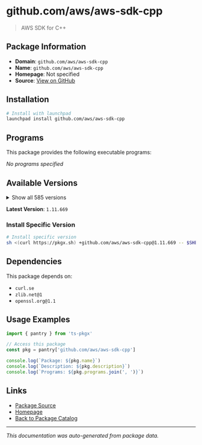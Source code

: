 # github.com/aws/aws-sdk-cpp

> AWS SDK for C++

## Package Information

- **Domain**: `github.com/aws/aws-sdk-cpp`
- **Name**: `github.com/aws/aws-sdk-cpp`
- **Homepage**: Not specified
- **Source**: [View on GitHub](https://github.com/pkgxdev/pantry/tree/main/projects/github.com/aws/aws-sdk-cpp/package.yml)

## Installation

```bash
# Install with launchpad
launchpad install github.com/aws/aws-sdk-cpp
```

## Programs

This package provides the following executable programs:

*No programs specified*

## Available Versions

<details>
<summary>Show all 585 versions</summary>

- `1.11.669`, `1.11.668`, `1.11.667`, `1.11.666`, `1.11.665`
- `1.11.664`, `1.11.663`, `1.11.662`, `1.11.661`, `1.11.660`
- `1.11.659`, `1.11.658`, `1.11.657`, `1.11.656`, `1.11.655`
- `1.11.654`, `1.11.653`, `1.11.652`, `1.11.651`, `1.11.650`
- `1.11.649`, `1.11.648`, `1.11.647`, `1.11.646`, `1.11.645`
- `1.11.644`, `1.11.643`, `1.11.642`, `1.11.641`, `1.11.640`
- `1.11.639`, `1.11.638`, `1.11.637`, `1.11.636`, `1.11.635`
- `1.11.634`, `1.11.633`, `1.11.632`, `1.11.631`, `1.11.630`
- `1.11.629`, `1.11.628`, `1.11.627`, `1.11.626`, `1.11.625`
- `1.11.624`, `1.11.623`, `1.11.622`, `1.11.621`, `1.11.620`
- `1.11.619`, `1.11.618`, `1.11.617`, `1.11.616`, `1.11.615`
- `1.11.614`, `1.11.613`, `1.11.612`, `1.11.611`, `1.11.610`
- `1.11.609`, `1.11.608`, `1.11.607`, `1.11.606`, `1.11.605`
- `1.11.604`, `1.11.603`, `1.11.602`, `1.11.601`, `1.11.600`
- `1.11.599`, `1.11.598`, `1.11.597`, `1.11.596`, `1.11.595`
- `1.11.594`, `1.11.593`, `1.11.592`, `1.11.591`, `1.11.590`
- `1.11.589`, `1.11.588`, `1.11.587`, `1.11.586`, `1.11.585`
- `1.11.584`, `1.11.583`, `1.11.582`, `1.11.581`, `1.11.580`
- `1.11.579`, `1.11.578`, `1.11.577`, `1.11.576`, `1.11.575`
- `1.11.574`, `1.11.573`, `1.11.572`, `1.11.571`, `1.11.570`
- `1.11.569`, `1.11.568`, `1.11.567`, `1.11.566`, `1.11.565`
- `1.11.564`, `1.11.563`, `1.11.562`, `1.11.561`, `1.11.560`
- `1.11.559`, `1.11.558`, `1.11.557`, `1.11.556`, `1.11.555`
- `1.11.554`, `1.11.553`, `1.11.552`, `1.11.551`, `1.11.550`
- `1.11.549`, `1.11.548`, `1.11.547`, `1.11.546`, `1.11.545`
- `1.11.544`, `1.11.543`, `1.11.542`, `1.11.541`, `1.11.540`
- `1.11.539`, `1.11.538`, `1.11.537`, `1.11.536`, `1.11.535`
- `1.11.534`, `1.11.533`, `1.11.532`, `1.11.531`, `1.11.530`
- `1.11.529`, `1.11.528`, `1.11.527`, `1.11.526`, `1.11.525`
- `1.11.524`, `1.11.523`, `1.11.522`, `1.11.521`, `1.11.520`
- `1.11.519`, `1.11.518`, `1.11.517`, `1.11.516`, `1.11.515`
- `1.11.514`, `1.11.513`, `1.11.512`, `1.11.511`, `1.11.510`
- `1.11.509`, `1.11.508`, `1.11.507`, `1.11.506`, `1.11.505`
- `1.11.504`, `1.11.503`, `1.11.502`, `1.11.501`, `1.11.500`
- `1.11.499`, `1.11.498`, `1.11.497`, `1.11.496`, `1.11.495`
- `1.11.494`, `1.11.493`, `1.11.492`, `1.11.491`, `1.11.490`
- `1.11.489`, `1.11.488`, `1.11.487`, `1.11.486`, `1.11.485`
- `1.11.484`, `1.11.483`, `1.11.482`, `1.11.481`, `1.11.480`
- `1.11.479`, `1.11.478`, `1.11.477`, `1.11.476`, `1.11.475`
- `1.11.474`, `1.11.473`, `1.11.472`, `1.11.471`, `1.11.470`
- `1.11.469`, `1.11.468`, `1.11.467`, `1.11.466`, `1.11.465`
- `1.11.464`, `1.11.463`, `1.11.462`, `1.11.461`, `1.11.460`
- `1.11.459`, `1.11.458`, `1.11.457`, `1.11.456`, `1.11.455`
- `1.11.454`, `1.11.453`, `1.11.452`, `1.11.451`, `1.11.450`
- `1.11.449`, `1.11.448`, `1.11.447`, `1.11.446`, `1.11.445`
- `1.11.444`, `1.11.443`, `1.11.442`, `1.11.441`, `1.11.440`
- `1.11.439`, `1.11.438`, `1.11.437`, `1.11.436`, `1.11.435`
- `1.11.434`, `1.11.433`, `1.11.432`, `1.11.431`, `1.11.430`
- `1.11.429`, `1.11.428`, `1.11.427`, `1.11.426`, `1.11.425`
- `1.11.424`, `1.11.423`, `1.11.422`, `1.11.421`, `1.11.420`
- `1.11.419`, `1.11.418`, `1.11.417`, `1.11.416`, `1.11.415`
- `1.11.414`, `1.11.413`, `1.11.412`, `1.11.411`, `1.11.410`
- `1.11.409`, `1.11.408`, `1.11.407`, `1.11.406`, `1.11.405`
- `1.11.404`, `1.11.403`, `1.11.402`, `1.11.401`, `1.11.400`
- `1.11.399`, `1.11.398`, `1.11.397`, `1.11.396`, `1.11.395`
- `1.11.394`, `1.11.393`, `1.11.392`, `1.11.391`, `1.11.390`
- `1.11.389`, `1.11.388`, `1.11.387`, `1.11.386`, `1.11.385`
- `1.11.384`, `1.11.383`, `1.11.382`, `1.11.381`, `1.11.380`
- `1.11.379`, `1.11.378`, `1.11.377`, `1.11.376`, `1.11.375`
- `1.11.374`, `1.11.373`, `1.11.372`, `1.11.371`, `1.11.370`
- `1.11.369`, `1.11.368`, `1.11.367`, `1.11.366`, `1.11.365`
- `1.11.364`, `1.11.363`, `1.11.362`, `1.11.361`, `1.11.360`
- `1.11.359`, `1.11.358`, `1.11.357`, `1.11.356`, `1.11.355`
- `1.11.354`, `1.11.353`, `1.11.352`, `1.11.351`, `1.11.350`
- `1.11.349`, `1.11.348`, `1.11.347`, `1.11.346`, `1.11.345`
- `1.11.344`, `1.11.343`, `1.11.342`, `1.11.341`, `1.11.340`
- `1.11.339`, `1.11.338`, `1.11.337`, `1.11.336`, `1.11.335`
- `1.11.334`, `1.11.333`, `1.11.332`, `1.11.331`, `1.11.330`
- `1.11.329`, `1.11.328`, `1.11.327`, `1.11.326`, `1.11.325`
- `1.11.324`, `1.11.323`, `1.11.322`, `1.11.321`, `1.11.320`
- `1.11.319`, `1.11.318`, `1.11.317`, `1.11.316`, `1.11.315`
- `1.11.314`, `1.11.313`, `1.11.312`, `1.11.311`, `1.11.310`
- `1.11.309`, `1.11.308`, `1.11.307`, `1.11.306`, `1.11.305`
- `1.11.304`, `1.11.303`, `1.11.302`, `1.11.301`, `1.11.300`
- `1.11.299`, `1.11.298`, `1.11.297`, `1.11.296`, `1.11.295`
- `1.11.294`, `1.11.293`, `1.11.292`, `1.11.291`, `1.11.290`
- `1.11.289`, `1.11.288`, `1.11.287`, `1.11.286`, `1.11.285`
- `1.11.284`, `1.11.283`, `1.11.282`, `1.11.281`, `1.11.280`
- `1.11.279`, `1.11.278`, `1.11.277`, `1.11.276`, `1.11.275`
- `1.11.274`, `1.11.273`, `1.11.272`, `1.11.271`, `1.11.270`
- `1.11.269`, `1.11.268`, `1.11.267`, `1.11.266`, `1.11.265`
- `1.11.264`, `1.11.263`, `1.11.262`, `1.11.261`, `1.11.260`
- `1.11.259`, `1.11.258`, `1.11.257`, `1.11.256`, `1.11.255`
- `1.11.254`, `1.11.253`, `1.11.252`, `1.11.251`, `1.11.250`
- `1.11.249`, `1.11.248`, `1.11.247`, `1.11.246`, `1.11.245`
- `1.11.244`, `1.11.243`, `1.11.242`, `1.11.241`, `1.11.240`
- `1.11.239`, `1.11.238`, `1.11.237`, `1.11.236`, `1.11.235`
- `1.11.234`, `1.11.233`, `1.11.232`, `1.11.231`, `1.11.230`
- `1.11.229`, `1.11.228`, `1.11.227`, `1.11.226`, `1.11.225`
- `1.11.224`, `1.11.223`, `1.11.222`, `1.11.221`, `1.11.220`
- `1.11.219`, `1.11.218`, `1.11.217`, `1.11.216`, `1.11.215`
- `1.11.214`, `1.11.213`, `1.11.212`, `1.11.211`, `1.11.210`
- `1.11.209`, `1.11.208`, `1.11.207`, `1.11.206`, `1.11.205`
- `1.11.204`, `1.11.203`, `1.11.202`, `1.11.201`, `1.11.200`
- `1.11.199`, `1.11.198`, `1.11.197`, `1.11.196`, `1.11.195`
- `1.11.194`, `1.11.193`, `1.11.192`, `1.11.191`, `1.11.190`
- `1.11.189`, `1.11.188`, `1.11.187`, `1.11.186`, `1.11.183`
- `1.11.182`, `1.11.181`, `1.11.180`, `1.11.179`, `1.11.178`
- `1.11.177`, `1.11.176`, `1.11.175`, `1.11.174`, `1.11.173`
- `1.11.172`, `1.11.171`, `1.11.170`, `1.11.169`, `1.11.168`
- `1.11.167`, `1.11.166`, `1.11.165`, `1.11.164`, `1.11.163`
- `1.11.162`, `1.11.161`, `1.11.160`, `1.11.159`, `1.11.158`
- `1.11.157`, `1.11.156`, `1.11.155`, `1.11.154`, `1.11.153`
- `1.11.152`, `1.11.151`, `1.11.150`, `1.11.149`, `1.11.148`
- `1.11.147`, `1.11.146`, `1.11.145`, `1.11.144`, `1.11.143`
- `1.11.142`, `1.11.141`, `1.11.140`, `1.11.139`, `1.11.138`
- `1.11.137`, `1.11.136`, `1.11.135`, `1.11.134`, `1.11.133`
- `1.11.132`, `1.11.131`, `1.11.130`, `1.11.129`, `1.11.128`
- `1.11.127`, `1.11.126`, `1.11.125`, `1.11.124`, `1.11.123`
- `1.11.122`, `1.11.121`, `1.11.120`, `1.11.119`, `1.11.118`
- `1.11.117`, `1.11.116`, `1.11.115`, `1.11.114`, `1.11.113`
- `1.11.112`, `1.11.111`, `1.11.110`, `1.11.109`, `1.11.108`
- `1.11.107`, `1.11.106`, `1.11.105`, `1.11.104`, `1.11.103`
- `1.11.102`, `1.11.101`, `1.11.100`, `1.11.99`, `1.11.98`
- `1.11.97`, `1.11.96`, `1.11.95`, `1.11.94`, `1.11.93`
- `1.11.92`, `1.11.91`, `1.11.90`, `1.11.89`, `1.11.88`
- `1.11.87`, `1.11.86`, `1.11.85`, `1.11.84`, `1.11.83`

</details>

**Latest Version**: `1.11.669`

### Install Specific Version

```bash
# Install specific version
sh <(curl https://pkgx.sh) +github.com/aws/aws-sdk-cpp@1.11.669 -- $SHELL -i
```

## Dependencies

This package depends on:

- `curl.se`
- `zlib.net@1`
- `openssl.org@1.1`

## Usage Examples

```typescript
import { pantry } from 'ts-pkgx'

// Access this package
const pkg = pantry['github.com/aws/aws-sdk-cpp']

console.log(`Package: ${pkg.name}`)
console.log(`Description: ${pkg.description}`)
console.log(`Programs: ${pkg.programs.join(', ')}`)
```

## Links

- [Package Source](https://github.com/pkgxdev/pantry/tree/main/projects/github.com/aws/aws-sdk-cpp/package.yml)
- [Homepage](#)
- [Back to Package Catalog](../../../package-catalog.md)

---

*This documentation was auto-generated from package data.*
